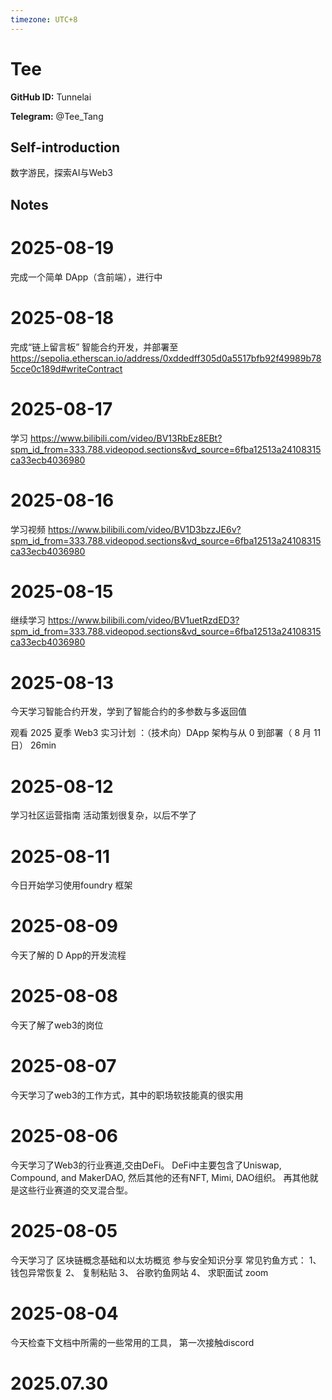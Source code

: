 ```yaml
---
timezone: UTC+8
---
```


# Tee

**GitHub ID:** Tunnelai

**Telegram:** @Tee_Tang

## Self-introduction

数字游民，探索AI与Web3

## Notes

<!-- Content_START -->
# 2025-08-19

完成一个简单 DApp（含前端），进行中

# 2025-08-18

完成“链上留言板” 智能合约开发，并部署至
https://sepolia.etherscan.io/address/0xddedff305d0a5517bfb92f49989b785cce0c189d#writeContract

# 2025-08-17

学习
https://www.bilibili.com/video/BV13RbEz8EBt?spm_id_from=333.788.videopod.sections&vd_source=6fba12513a24108315ca33ecb4036980

# 2025-08-16

学习视频 
https://www.bilibili.com/video/BV1D3bzzJE6v?spm_id_from=333.788.videopod.sections&vd_source=6fba12513a24108315ca33ecb4036980

# 2025-08-15

继续学习
https://www.bilibili.com/video/BV1uetRzdED3?spm_id_from=333.788.videopod.sections&vd_source=6fba12513a24108315ca33ecb4036980

# 2025-08-13

今天学习智能合约开发，学到了智能合约的多参数与多返回值

观看 2025 夏季 Web3 实习计划 ：（技术向）DApp 架构与从 0 到部署（ 8 月 11 日）
26min

# 2025-08-12

学习社区运营指南
活动策划很复杂，以后不学了

# 2025-08-11

今日开始学习使用foundry 框架

# 2025-08-09

今天了解的 D App的开发流程

# 2025-08-08

今天了解了web3的岗位

# 2025-08-07

今天学习了web3的工作方式，其中的职场软技能真的很实用

# 2025-08-06

今天学习了Web3的行业赛道,交由DeFi。 DeFi中主要包含了Uniswap, Compound, and MakerDAO, 然后其他的还有NFT, Mimi, DAO组织。 再其他就是这些行业赛道的交叉混合型。

# 2025-08-05

今天学习了 区块链概念基础和以太坊概览
参与安全知识分享
常见钓鱼方式：
1、钱包异常恢复 2、 复制粘贴 3、 谷歌钓鱼网站 4、 求职面试 zoom

# 2025-08-04

今天检查下文档中所需的一些常用的工具， 第一次接触discord

# 2025.07.30


<!-- Content_END -->
